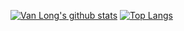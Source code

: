[![Van Long's github stats](https://github-readme-stats.vercel.app/api?username=vanlongme&show_icons=true)](https://github.com/vanlongme)
[![Top Langs](https://github-readme-stats.vercel.app/api/top-langs/?username=vanlongme&layout=compact)](https://github.com/vanlongme)
